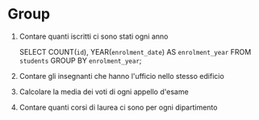 # Group

1. Contare quanti iscritti ci sono stati ogni anno

    SELECT COUNT(`id`), YEAR(`enrolment_date`) AS `enrolment_year` FROM `students` 
    GROUP BY `enrolment_year`;

2. Contare gli insegnanti che hanno l'ufficio nello stesso edificio

3. Calcolare la media dei voti di ogni appello d'esame
4. Contare quanti corsi di laurea ci sono per ogni dipartimento